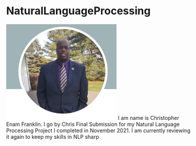 # NaturalLanguageProcessing
![](images/ChrisProfile2.png)
I am name is Christopher Enam Franklin. I go by Chris
Final Submission for my Natural Language Processing Project I completed in November 2021. I am currently reviewing it again to keep my skills in NLP sharp
